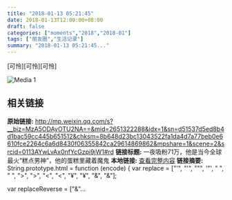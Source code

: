```yaml
---
title: "2018-01-13 05:21:45"
date: 2018-01-13T12:00:00+08:00
draft: false
categories: ["moments","2018","2018-01"]
tags: ["朋友圈","生活记录"]
summary: "2018-01-13 05:21:45..."
---
```


[可怜][可怜][可怜]

![Media 1](/Moments/photos/2018-01-13/201801130521450.jpg)

## 相关链接

**原始链接:** http://mp.weixin.qq.com/s?__biz=MzA5ODAyOTU2NA==&mid=2651322288&idx=1&sn=d51537d5ed8b4d1bac59cc445b651512&chksm=8b648d23bc13043522fa1da4d7a77beb0e6610fce2264c6a6d8430f06355842ca29614869862&mpshare=1&scene=2&srcid=0113AYwLvAx0nfYcGzpi9jW1#rd
**链接标题:** 一夜吸粉71万，他是当今全球最火“糕点男神”，他的蛋糕里藏着魔鬼
**本地链接:** [查看完整内容](/link_content/2018/01/2018-01-13-2/link_content/)
**链接摘要:** String.prototype.html = function (encode) {
  var replace = ["&#39;", "'", "&quot;", '"', "&nbsp;", " ", "&gt;", ">", "&lt;", "<", "&yen;", "¥", "&amp;", "&"];
 
 
 
 
 
  
  var replaceReverse = ["&"...

